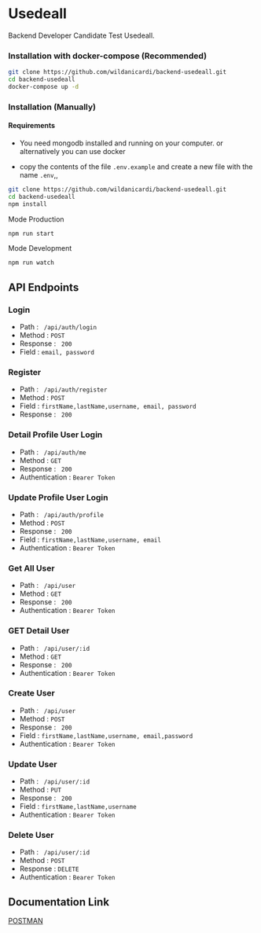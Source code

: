 # Usedeall

Backend Developer Candidate Test Usedeall.

### Installation with docker-compose (Recommended)

```bash
git clone https://github.com/wildanicardi/backend-usedeall.git
cd backend-usedeall
docker-compose up -d
```


### Installation (Manually)

#### Requirements

* You need mongodb installed and running on your computer. or alternatively you can use docker

* copy the contents of the file `.env.example` and create a new file with the name `.env`,,

```bash
git clone https://github.com/wildanicardi/backend-usedeall.git
cd backend-usedeall
npm install
```

Mode Production

```javascript
npm run start
```

Mode Development

```javascript
npm run watch
```

## API Endpoints

### Login

- Path : ` /api/auth/login`
- Method : `POST`
- Response : ` 200`
- Field : `email, password `

### Register

- Path : ` /api/auth/register`
- Method : `POST`
- Field : `firstName,lastName,username, email, password `
- Response : ` 200`

### Detail Profile User Login

- Path : ` /api/auth/me`
- Method : `GET`
- Response : ` 200`
- Authentication : `Bearer Token`

### Update Profile User Login

- Path : ` /api/auth/profile`
- Method : `POST`
- Response : ` 200`
- Field : `firstName,lastName,username, email`
- Authentication : `Bearer Token`

### Get All User

- Path : ` /api/user`
- Method : `GET`
- Response : ` 200`
- Authentication : `Bearer Token`
### GET Detail User 

- Path : ` /api/user/:id`
- Method : `GET`
- Response : ` 200`
- Authentication : `Bearer Token`
### Create User 

- Path : ` /api/user`
- Method : `POST`
- Response : ` 200`
- Field : `firstName,lastName,username, email,password`
- Authentication : `Bearer Token`
### Update User

- Path : ` /api/user/:id`
- Method : `PUT`
- Response : ` 200`
- Field : `firstName,lastName,username`
- Authentication : `Bearer Token`
### Delete User

- Path : ` /api/user/:id`
- Method : `POST`
- Response : `DELETE`
- Authentication : `Bearer Token`

## Documentation Link

[POSTMAN](https://documenter.getpostman.com/view/6225373/UzQuPRJp)
